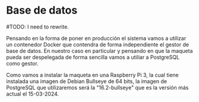 # Base de datos

#TODO: I need to rewrite.

Pensando en la forma de poner en producción el sistema vamos a utilizar un contenedor Docker que contendra de forma independiente el gestor de base de datos. En nuestro caso en particular y pensando en que la maqueta pueda ser despelegada de forma sencilla vamos a utiliar a PostgreSQL como gestor. 

Como vamos a instalar la maqueta en una Raspberry Pi 3, la cual tiene instalada una imagen de Debian Bullseye de 64 bits, la imagen de PostgreSQL que utilizaremos será la "16.2-bullseye" que es la versión más actual el 15-03-2024. 


